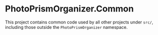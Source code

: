 # PhotoPrismOrganizer.Common

This project contains common code used by all other projects under `src/`, including those outside the `PhotoPrismOrganizer` namespace.
